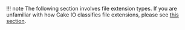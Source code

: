 !!! note
    The following section involves file extension types. If you are unfamiliar with how Cake IO classifies file extensions, please see [this section](/core-api/file-extensions/#file-extension-classification).